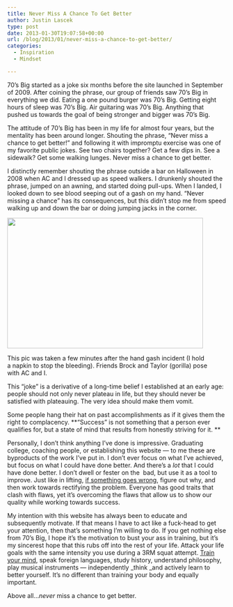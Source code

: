 ```yaml
---
title: Never Miss A Chance To Get Better
author: Justin Lascek
type: post
date: 2013-01-30T19:07:58+00:00
url: /blog/2013/01/never-miss-a-chance-to-get-better/
categories:
  - Inspiration
  - Mindset

---
```

70&#8217;s Big started as a joke six months before the site launched in September of 2009. After coining the phrase, our group of friends saw 70&#8217;s Big in everything we did. Eating a one pound burger was 70&#8217;s Big. Getting eight hours of sleep was 70&#8217;s Big. Air guitaring was 70&#8217;s Big. Anything that pushed us towards the goal of being stronger and bigger was 70&#8217;s Big.

The attitude of 70&#8217;s Big has been in my life for almost four years, but the mentality has been around longer. Shouting the phrase, &#8220;Never miss a chance to get better!&#8221; and following it with impromptu exercise was one of my favorite public jokes. See two chairs together? Get a few dips in. See a sidewalk? Get some walking lunges. Never miss a chance to get better.

I distinctly remember shouting the phrase outside a bar on Halloween in 2008 when AC and I dressed up as speed walkers. I drunkenly shouted the phrase, jumped on an awning, and started doing pull-ups. When I landed, I looked down to see blood seeping out of a gash on my hand. &#8220;Never missing a chance&#8221; has its consequences, but this didn&#8217;t stop me from speed walking up and down the bar or doing jumping jacks in the corner.

<div id="attachment_8356" style="width: 460px" class="wp-caption aligncenter">
  <a href="/2013/01/310080_10100762715863421_1502524064_n.jpg"><img aria-describedby="caption-attachment-8356" data-attachment-id="8356" data-permalink="/blog/2013/01/never-miss-a-chance-to-get-better/310080_10100762715863421_1502524064_n/" data-orig-file="/2013/01/310080_10100762715863421_1502524064_n.jpg" data-orig-size="604,403" data-comments-opened="1" data-image-meta="{&quot;aperture&quot;:&quot;0&quot;,&quot;credit&quot;:&quot;&quot;,&quot;camera&quot;:&quot;&quot;,&quot;caption&quot;:&quot;&quot;,&quot;created_timestamp&quot;:&quot;0&quot;,&quot;copyright&quot;:&quot;&quot;,&quot;focal_length&quot;:&quot;0&quot;,&quot;iso&quot;:&quot;0&quot;,&quot;shutter_speed&quot;:&quot;0&quot;,&quot;title&quot;:&quot;&quot;}" data-image-title="310080_10100762715863421_1502524064_n" data-image-description="" data-medium-file="/2013/01/310080_10100762715863421_1502524064_n-200x133.jpg" data-large-file="/2013/01/310080_10100762715863421_1502524064_n-450x300.jpg" class="size-large wp-image-8356" title="310080_10100762715863421_1502524064_n" src="/2013/01/310080_10100762715863421_1502524064_n-450x300.jpg" alt="" width="450" height="300" srcset="/2013/01/310080_10100762715863421_1502524064_n-450x300.jpg 450w, /2013/01/310080_10100762715863421_1502524064_n-150x100.jpg 150w, /2013/01/310080_10100762715863421_1502524064_n-200x133.jpg 200w, /2013/01/310080_10100762715863421_1502524064_n-449x300.jpg 449w, /2013/01/310080_10100762715863421_1502524064_n.jpg 604w" sizes="(max-width: 450px) 100vw, 450px" /></a>
  
  <p id="caption-attachment-8356" class="wp-caption-text">
    This pic was taken a few minutes after the hand gash incident (I hold a napkin to stop the bleeding). Friends Brock and Taylor (gorilla) pose with AC and I.
  </p>
</div>

This &#8220;joke&#8221; is a derivative of a long-time belief I established at an early age: people should not only never plateau in life, but they should never be satisfied with plateauing. The very idea should make them vomit.

Some people hang their hat on past accomplishments as if it gives them the right to complacency. **&#8220;Success&#8221; is not something that a person ever qualifies for, but a state of mind that results from honestly striving for it. **

Personally, I don&#8217;t think anything I&#8217;ve done is impressive. Graduating college, coaching people, or establishing this website &#8212; to me these are byproducts of the work I&#8217;ve put in. I don&#8217;t ever focus on what I&#8217;ve achieved, but focus on what I could have done better. And there&#8217;s a _lot_ that I could have done better. I don&#8217;t dwell or fester on the  bad, but use it as a tool to improve. Just like in lifting, <a href="/blog/2010/08/learn-from-your-mistakes/" target="_blank">if something goes wrong</a>, figure out why, and then work towards rectifying the problem. Everyone has good traits that clash with flaws, yet it&#8217;s overcoming the flaws that allow us to show our quality while working towards success.

My intention with this website has always been to educate and subsequently motivate. If that means I have to act like a fuck-head to get your attention, then that&#8217;s something I&#8217;m willing to do. If you get nothing else from 70&#8217;s Big, I hope it&#8217;s the motivation to bust your ass in training, but it&#8217;s my sincerest hope that this rubs off into the rest of your life. Attack your life goals with the same intensity you use during a 3RM squat attempt. <a href="/blog/2013/01/mental-workout-pr-friday-25-jan-2013/" target="_blank">Train your mind</a>, speak foreign languages, study history, understand philosophy, play musical instruments &#8212; independently _think _and actively learn to better yourself. It&#8217;s no different than training your body and equally important.

Above all&#8230;_never_ miss a chance to get better.
